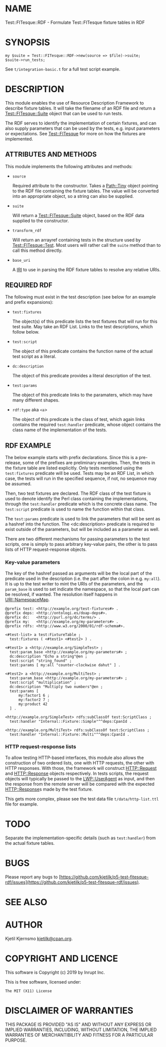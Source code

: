# NAME

Test::FITesque::RDF - Formulate Test::FITesque fixture tables in RDF

# SYNOPSIS

    my $suite = Test::FITesque::RDF->new(source => $file)->suite;
    $suite->run_tests;

See `t/integration-basic.t` for a full test script example.

# DESCRIPTION

This module enables the use of Resource Description Framework to
describe fixture tables. It will take the filename of an RDF file and
return a [Test::FITesque::Suite](https://metacpan.org/pod/Test::FITesque::Suite) object that can be used to run
tests.

The RDF serves to identify the implementation of certain fixtures, and
can also supply parameters that can be used by the tests, e.g. input
parameters or expectations. See [Test::FITesque](https://metacpan.org/pod/Test::FITesque) for more on how the
fixtures are implemented.

## ATTRIBUTES AND METHODS

This module implements the following attributes and methods:

- `source`

    Required attribute to the constructor. Takes a [Path::Tiny](https://metacpan.org/pod/Path::Tiny) object
    pointing to the RDF file containing the fixture tables. The value will
    be converted into an appropriate object, so a string can also be
    supplied.

- `suite`

    Will return a [Test::FITesque::Suite](https://metacpan.org/pod/Test::FITesque::Suite) object, based on the RDF data supplied to the constructor.

- `transform_rdf`

    Will return an arrayref containing tests in the structure used by
    [Test::FITesque::Test](https://metacpan.org/pod/Test::FITesque::Test). Most users will rather call the `suite`
    method than to call this method directly.

- `base_uri`

    A [IRI](https://metacpan.org/pod/IRI) to use in parsing the RDF fixture tables to resolve any relative URIs.

## REQUIRED RDF

The following must exist in the test description (see below for an example and prefix expansions):

- `test:fixtures`

    The object(s) of this predicate lists the test fixtures that will run
    for this test suite. May take an RDF List. Links to the test
    descriptions, which follow below.

- `test:script`

    The object of this predicate contains the function name of the actual test script as a literal.

- `dc:description`

    The object of this predicate provides a literal description of the test.

- `test:params`

    The object of this predicate links to the paramaters, which may have many different shapes.

- `rdf:type` aka `<a`>

    The object of this predicate is the class of test, which again links
    contains the required `test:handler` predicate, whose object
    contains the class name of the implementation of the tests.

## RDF EXAMPLE

The below example starts with prefix declarations. Since this is a
pre-release, some of the prefixes are preliminary examples. Then, the
tests in the fixture table are listed explicitly. Only tests mentioned
using the `test:fixtures` predicate will be used. Tests may be an RDF
List, in which case, the tests will run in the specified sequence, if
not, no sequence may be assumed.

Then, two test fixtures are declared. The RDF class of the test
fixture is used to denote identify the Perl class containing the
implementations, through the `test:handler` predicate which is the
concrete class name. The `test:script` predicate is used to name the
function within that class.

The `test:params` predicate is used to link the parameters that will
be sent as a hashref into the function. The &lt;dc:description> predicate
is required to exist outside of the parameters, but will be included
as a parameter as well.

There are two different mechanisms for passing parameters to the test
scripts, one is simply to pass arbitrary key-value pairs, the other is
to pass lists of HTTP request-response objects.

### Key-value parameters

The key of the hashref passed as arguments will be the local part of
the predicate used in the description (i.e. the part after the colon
in e.g. `my:all`). It is up to the test writer to mint the URIs of
the parameters, and the `param_base` is used to set indicate the
namespace, so that the local part can be resolved, if wanted. The
resolution itself happens in [URI::NamespaceMap](https://metacpan.org/pod/URI::NamespaceMap).

    @prefix test: <http://example.org/test-fixtures#> .
    @prefix deps: <http://ontologi.es/doap-deps#>.
    @prefix dc:   <http://purl.org/dc/terms/> .
    @prefix my:   <http://example.org/my-parameters#> .
    @prefix rdfs: <http://www.w3.org/2000/01/rdf-schema#>.

    <#test-list> a test:FixtureTable ;
      test:fixtures ( <#test1> <#test2> ) .

    <#test1> a <http://example.org/SimpleTest> ;
      test:param_base <http://example.org/my-parameters#> ;
      dc:description "Echo a string"@en ;
      test:script "string_found" ;
      test:params [ my:all "counter-clockwise dahut" ] .

    <#test2> a <http://example.org/MultiTest> ;
      test:param_base <http://example.org/my-parameters#> ;
      test:script "multiplication" ;
      dc:description "Multiply two numbers"@en ;
      test:params [
          my:factor1 6 ;
          my:factor2 7 ;
          my:product 42
      ] .

    <http://example.org/SimpleTest> rdfs:subClassOf test:ScriptClass ;
      test:handler "Internal::Fixture::Simple"^^deps:CpanId .

    <http://example.org/MultiTest> rdfs:subClassOf test:ScriptClass ;
      test:handler "Internal::Fixture::Multi"^^deps:CpanId .

### HTTP request-response lists

To allow testing HTTP-based interfaces, this module also allows the
construction of two ordered lists, one with HTTP requests, the other
with HTTP responses. With those, the framework will construct
[HTTP::Request](https://metacpan.org/pod/HTTP::Request) and [HTTP::Response](https://metacpan.org/pod/HTTP::Response) objects respectively. In tests
scripts, the request objects will typically be passed to the
[LWP::UserAgent](https://metacpan.org/pod/LWP::UserAgent) as input, and then the response from the remote
server will be compared with the expected [HTTP::Response](https://metacpan.org/pod/HTTP::Response)s made by
the test fixture.

This gets more complex, please see the test data file
`t/data/http-list.ttl` file for example.

# TODO

Separate the implementation-specific details (such as `test:handler`)
from the actual fixture tables.

# BUGS

Please report any bugs to
[https://github.com/kjetilk/p5-test-fitesque-rdf/issues](https://github.com/kjetilk/p5-test-fitesque-rdf/issues).

# SEE ALSO

# AUTHOR

Kjetil Kjernsmo <kjetilk@cpan.org>.

# COPYRIGHT AND LICENCE

This software is Copyright (c) 2019 by Inrupt Inc.

This is free software, licensed under:

    The MIT (X11) License

# DISCLAIMER OF WARRANTIES

THIS PACKAGE IS PROVIDED "AS IS" AND WITHOUT ANY EXPRESS OR IMPLIED
WARRANTIES, INCLUDING, WITHOUT LIMITATION, THE IMPLIED WARRANTIES OF
MERCHANTIBILITY AND FITNESS FOR A PARTICULAR PURPOSE.
